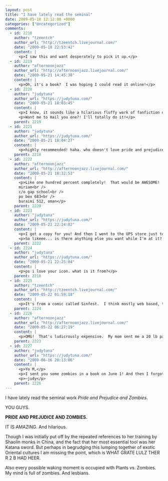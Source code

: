 ```yaml
---
layout: post
title: "I have lately read the seminal"
date: 2009-05-18 12:12:00 +0000
categories: ["Uncategorized"]
comments:
  - id: 2218
    author: "tzeentch"
    author_url: "http://tzeentch.livejournal.com/"
    date: "2009-05-18 22:53:42"
    content: |
      <p>I saw this and want desperately to pick it up.</p>
  - id: 2219
    author: "afternoonjazz"
    author_url: "http://afternoonjazz.livejournal.com/"
    date: "2009-05-21 14:45:38"
    content: |
      <p>Oh, it's a book?  I was hoping I could read it online!</p>
  - id: 2220
    author: "judytuna"
    author_url: "https://judytuna.com/"
    date: "2009-05-21 18:03:45"
    content: |
      <p>I know, it sounds like a hilarious fluffy work of fanfiction or something... which it kind of is... but he managed to get it PUBLISHED... /jealous</p>
      <p>Want me to mail you one?! I'll totally do it!</p>
    parent: 2219
  - id: 2221
    author: "judytuna"
    author_url: "https://judytuna.com/"
    date: "2009-05-21 18:04:27"
    content: |
      <p>highly recommended! haha. who doesn't love pride and prejudice?</p>
    parent: 2218
  - id: 2222
    author: "afternoonjazz"
    author_url: "http://afternoonjazz.livejournal.com/"
    date: "2009-05-21 18:32:53"
    content: |
      <p>Like one hundred percent completely!  That would be AWESOME!  You want anything from around here?<br />
      miriam<br />
      c/o gap school<br />
      po box 683<br />
      buraimi 512, oman</p>
    parent: 2220
  - id: 2223
    author: "judytuna"
    author_url: "https://judytuna.com/"
    date: "2009-05-21 22:24:02"
    content: |
      <p>I got a copy for you! And then I went to the UPS store just to see and they told me a priority mail box to oman is $52.70 and UPS price is three times that, and normal for care package type stuff internationally is $100. And then I had to go to work so I haven't been to the post office yet, but do you have any strategies for mailing to Oman? Like, envelope instead of box or something? I'll try the post office before work tomorrow... I'm looking it up and maybe "First-Class Mail® International Large Envelope" at around $7 is way better? But the delivery time isn't even 6-10 days... it's "Varies" which sounds kind of ominous.</p>
      <p>So likeee... is there anything else you want while I'm at it? haha</p>
    parent: 2222
  - id: 2224
    author: "judytuna"
    author_url: "https://judytuna.com/"
    date: "2009-05-21 22:25:04"
    content: |
      <p>ps i love your icon. what is it from?</p>
    parent: 2218
  - id: 2225
    author: "tzeentch"
    author_url: "http://tzeentch.livejournal.com/"
    date: "2009-05-22 01:59:18"
    content: |
      <p>It's from a comic called Sinfest.  I think mostly web based, though I think it may be published in some places.  The character's name is Criminy, and he builds his book forts to hide from the world.  Though lately in the strip one of Satan's sexy henchgirls is falling in love with him, and bringing him a little bit into the real world.  It's a fun little strip: http://www.sinfest.net/</p>
    parent: 2224
  - id: 2226
    author: "afternoonjazz"
    author_url: "http://afternoonjazz.livejournal.com/"
    date: "2009-05-22 06:27:19"
    content: |
      <p>OMG!  That's ludicrously expensive.  My mom sent me a 20 lb package for about $70.  I would go with the $7 varying one.  It takes about a month, but I'm ok with that :c)  Thank you for trying!</p>
    parent: 2223
  - id: 2227
    author: "judytuna"
    author_url: "https://judytuna.com/"
    date: "2009-06-16 20:13:06"
    content: |
      <p>Yo M,</p>
      <p>I sent you some zombies in a book on June 1! And then I forgot to tell you. It's flying to you via first-class mail--they told me it should get there in 10 business days. Should be soon then! Have you seen it yet? It's in a padded-bubble-wrap manila envelope.</p>
      <p>~judy</p>
    parent: 2226
---
```


I have lately read the seminal work *Pride and Prejudice and Zombies*.

YOU GUYS.

**PRIDE AND PREJUDICE AND ZOMBIES.**

IT IS AMAZING. And hilarious. 

Though I was initially put off by the repeated references to her training by Shaolin monks in China, and the fact that her most essential tool was her Katana sword. But perhaps in begrudging this lumping together of exotic Oriental cultures I am missing the point, which is WHAT GRATE LULZ THER R 2 B HAD HEER.

Also every possible waking moment is occupied with Plants vs. Zombies. My mind is full of zombies. And lesbians.